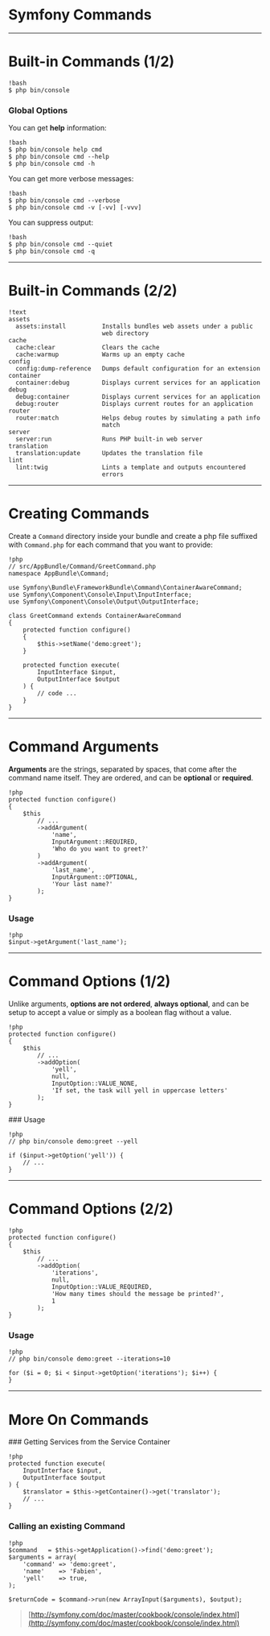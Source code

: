 # Symfony Commands

---

# Built-in Commands (1/2)

    !bash
    $ php bin/console


### Global Options

You can get **help** information:

    !bash
    $ php bin/console help cmd
    $ php bin/console cmd --help
    $ php bin/console cmd -h

You can get more verbose messages:

    !bash
    $ php bin/console cmd --verbose
    $ php bin/console cmd -v [-vv] [-vvv]

You can suppress output:

    !bash
    $ php bin/console cmd --quiet
    $ php bin/console cmd -q

---

# Built-in Commands (2/2)

    !text
    assets
      assets:install          Installs bundles web assets under a public
                              web directory
    cache
      cache:clear             Clears the cache
      cache:warmup            Warms up an empty cache
    config
      config:dump-reference   Dumps default configuration for an extension
    container
      container:debug         Displays current services for an application
    debug
      debug:container         Displays current services for an application
      debug:router            Displays current routes for an application
    router
      router:match            Helps debug routes by simulating a path info
                              match
    server
      server:run              Runs PHP built-in web server
    translation
      translation:update      Updates the translation file
    lint
      lint:twig               Lints a template and outputs encountered
                              errors

---

# Creating Commands

Create a `Command` directory inside your bundle and create a php file suffixed
with `Command.php` for each command that you want to provide:

    !php
    // src/AppBundle/Command/GreetCommand.php
    namespace AppBundle\Command;

    use Symfony\Bundle\FrameworkBundle\Command\ContainerAwareCommand;
    use Symfony\Component\Console\Input\InputInterface;
    use Symfony\Component\Console\Output\OutputInterface;

    class GreetCommand extends ContainerAwareCommand
    {
        protected function configure()
        {
            $this->setName('demo:greet');
        }

        protected function execute(
            InputInterface $input,
            OutputInterface $output
        ) {
            // code ...
        }
    }

---

# Command Arguments

**Arguments** are the strings, separated by spaces, that come after the command
name itself. They are ordered, and can be **optional** or **required**.

    !php
    protected function configure()
    {
        $this
            // ...
            ->addArgument(
                'name',
                InputArgument::REQUIRED,
                'Who do you want to greet?'
            )
            ->addArgument(
                'last_name',
                InputArgument::OPTIONAL,
                'Your last name?'
            );
    }

### Usage

    !php
    $input->getArgument('last_name');

---

# Command Options (1/2)

Unlike arguments, **options are not ordered**, **always optional**, and can be
setup to accept a value or simply as a boolean flag without a value.

    !php
    protected function configure()
    {
        $this
            // ...
            ->addOption(
                'yell',
                null,
                InputOption::VALUE_NONE,
                'If set, the task will yell in uppercase letters'
            );
    }

### Usage

    !php
    // php bin/console demo:greet --yell

    if ($input->getOption('yell')) {
        // ...
    }

---

# Command Options (2/2)

    !php
    protected function configure()
    {
        $this
            // ...
            ->addOption(
                'iterations',
                null,
                InputOption::VALUE_REQUIRED,
                'How many times should the message be printed?',
                1
            );
    }

### Usage

    !php
    // php bin/console demo:greet --iterations=10

    for ($i = 0; $i < $input->getOption('iterations'); $i++) {
    }

---

# More On Commands

### Getting Services from the Service Container

    !php
    protected function execute(
        InputInterface $input,
        OutputInterface $output
    ) {
        $translator = $this->getContainer()->get('translator');
        // ...
    }

### Calling an existing Command

    !php
    $command   = $this->getApplication()->find('demo:greet');
    $arguments = array(
        'command' => 'demo:greet',
        'name'    => 'Fabien',
        'yell'    => true,
    );

    $returnCode = $command->run(new ArrayInput($arguments), $output);

> [http://symfony.com/doc/master/cookbook/console/index.html](http://symfony.com/doc/master/cookbook/console/index.html)
